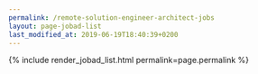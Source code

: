 ```yaml
---
permalink: /remote-solution-engineer-architect-jobs
layout: page-jobad-list
last_modified_at: 2019-06-19T18:40:39+0200
---
```

{% include render_jobad_list.html permalink=page.permalink %}

